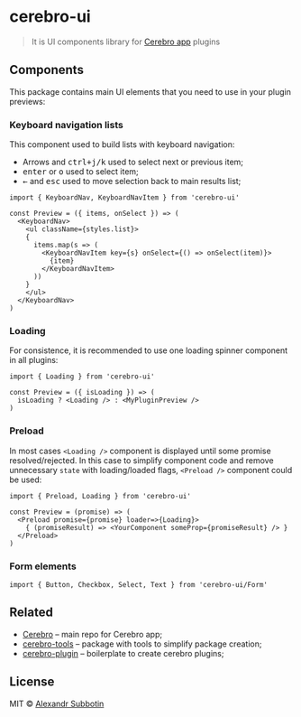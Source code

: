 # cerebro-ui

> It is UI components library for [Cerebro app](http://www.cerebroapp.com) plugins

## Components
This package contains main UI elements that you need to use in your plugin previews:

### Keyboard navigation lists
This component used to build lists with keyboard navigation:
* Arrows and <kbd>ctrl+j/k</kbd> used to select next or previous item;
* <kbd>enter</kbd> or <kbd>o</kbd> used to select item;
* <kbd>←</kbd> and <kbd>esc</kbd> used to move selection back to main results list;

```
import { KeyboardNav, KeyboardNavItem } from 'cerebro-ui'

const Preview = ({ items, onSelect }) => (
  <KeyboardNav>
    <ul className={styles.list}>
    {
      items.map(s => (
        <KeyboardNavItem key={s} onSelect={() => onSelect(item)}>
          {item}
        </KeyboardNavItem>
      ))
    }
    </ul>
  </KeyboardNav>
)

```

### Loading
For consistence, it is recommended to use one loading spinner component in all plugins:

```
import { Loading } from 'cerebro-ui'

const Preview = ({ isLoading }) => (
  isLoading ? <Loading /> : <MyPluginPreview />
)

```

### Preload
In most cases `<Loading />` component is displayed until some promise resolved/rejected. In this case to simplify component code and remove unnecessary `state` with loading/loaded flags, `<Preload />` component could be used:

```
import { Preload, Loading } from 'cerebro-ui'

const Preview = (promise) => (
  <Preload promise={promise} loader=>{Loading}>
    { (promiseResult) => <YourComponent someProp={promiseResult} /> }
  </Preload>
)

```

### Form elements
```
import { Button, Checkbox, Select, Text } from 'cerebro-ui/Form'
```


## Related

* [Cerebro](http://github.com/KELiON/cerebro) – main repo for Cerebro app;
* [cerebro-tools](http://github.com/KELiON/cerebro-tools) – package with tools to simplify package creation;
* [cerebro-plugin](http://github.com/KELiON/cerebro-tools) – boilerplate to create cerebro plugins;

## License

MIT © [Alexandr Subbotin](http://asubbotin.ru)